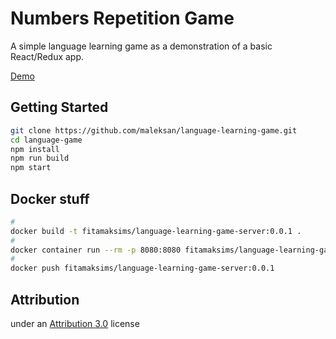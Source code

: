 # Numbers Repetition Game

A simple language learning game as a demonstration of a basic React/Redux app.

[Demo](http://ec2-35-160-149-202.us-west-2.compute.amazonaws.com)

## Getting Started

```sh
git clone https://github.com/maleksan/language-learning-game.git
cd language-game
npm install
npm run build
npm start
```

## Docker stuff

```sh
#
docker build -t fitamaksims/language-learning-game-server:0.0.1 .
#
docker container run --rm -p 8080:8080 fitamaksims/language-learning-game-server:0.0.1
#
docker push fitamaksims/language-learning-game-server:0.0.1
```

## Attribution

under an [Attribution 3.0](https://creativecommons.org/licenses/by/3.0/us/legalcode) license
